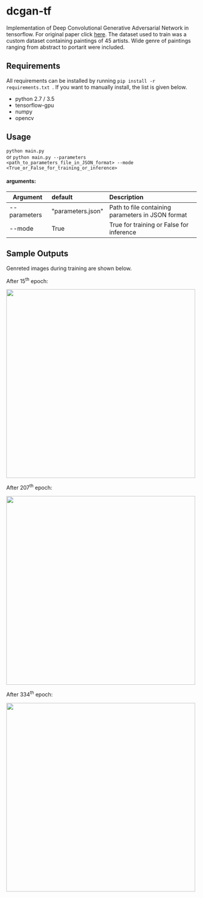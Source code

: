 # dcgan-tf
Implementation of Deep Convolutional Generative Adversarial Network in tensorflow. For original paper click [here](https://arxiv.org/pdf/1511.06434.pdf).
The dataset used to train was a custom dataset containing paintings of 45 artists. Wide genre of paintings ranging from abstract to portarit were included.

## Requirements
All requirements can be installed by running ```pip install -r requirements.txt ```. If you want to manually install, the list is given below.  
- python 2.7 / 3.5  
- tensorflow-gpu  
- numpy  
- opencv  

## Usage
```python main.py ```  
or
```python main.py --parameters <path_to_parameters_file_in_JSON_format> --mode <True_or_False_for_training_or_inference>```

#### arguments:

| Argument      | default  | Description  |
| ------------- |:------------|:------------|
| --parameters   | "parameters.json" | Path to file containing parameters in JSON format|
| --mode | True          | True for training or False for inference |

## Sample Outputs
Genreted images during training are shown below.

After 15<sup>th</sup> epoch:

<img src="https://user-images.githubusercontent.com/38666732/49446049-4b79f000-f7f9-11e8-8b0c-2e26a8d1e220.png" width='500'>


After 207<sup>th</sup> epoch:

<img src="https://user-images.githubusercontent.com/38666732/49446749-e2937780-f7fa-11e8-95e3-7dc0a921e97b.png" width='500'>

After 334<sup>th</sup> epoch:

<img src="https://user-images.githubusercontent.com/38666732/49446932-43bb4b00-f7fb-11e8-9681-4d58fc6bb483.png" width='500'>





